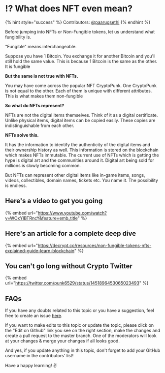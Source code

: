 # ⁉ What does NFT even mean?

{% hint style="success" %}
Contributors: [@paarugsethi](https://twitter.com/paarugsethi)
{% endhint %}

Before jumping into NFTs or Non-Fungible tokens, let us understand what fungibility is.

"Fungible" means interchangeable.

Suppose you have 1 Bitcoin. You exchange it for another Bitcoin and you'll still hold the same value. This is because 1 Bitcoin is the same as the other. It is fungible

**But the same is not true with NFTs.**

You may have come across the popular NFT CryptoPunk. One CryptoPunk is not equal to the other. Each of them is unique with different attributes. This is what makes them non-fungible

**So what do NFTs represent?**

NFTs are not the digital items themselves. Think of it as a digital certificate. Unlike physical items, digital items can be copied easily. These copies are indistinguishable from each other.

**NFTs solve this.**

It has the information to identify the authenticity of the digital items and their ownership history as well. This information is stored on the blockchain which makes NFTs immutable. The current use of NFTs which is getting the hype is digital art and the communities around it. Digital art being sold for millions is slowly becoming common.

But NFTs can represent other digital items like in-game items, songs, videos, collectibles, domain names, tickets etc. You name it. The possibility is endless.

## Here's a video to get you going

{% embed url="https://www.youtube.com/watch?v=WOxYlBTRncY&feature=emb_title" %}

## Here's an article for a complete deep dive

{% embed url="https://decrypt.co/resources/non-fungible-tokens-nfts-explained-guide-learn-blockchain" %}

## You can't go long without Crypto Twitter

{% embed url="https://twitter.com/punk6529/status/1451896453065023493" %}

## FAQs

If you have any doubts related to this topic or you have a suggestion, feel free to create an issue [here](https://github.com/SuperteamDAO/ground-zero/issues).

If you want to make edits to this topic or update the topic, please click on the "Edit on Github" link you see on the right section, make the changes and create a pull request to the master branch. One of the moderators will look at your changes & merge your changes if all looks good.

And yes, if you update anything in this topic, don't forget to add your GitHub username in the contributors' list!

Have a happy learning! ✌️
